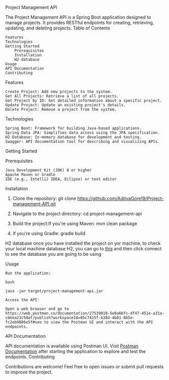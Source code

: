 Project Management API

The Project Management API is a Spring Boot application designed to manage projects. It provides RESTful endpoints for creating, retrieving, updating, and deleting projects.
Table of Contents

    Features
    Technologies
    Getting Started
        Prerequisites
        Installation
        H2 database
    Usage
    API Documentation
    Contributing

Features

    Create Project: Add new projects to the system.
    Get All Projects: Retrieve a list of all projects.
    Get Project by ID: Get detailed information about a specific project.
    Update Project: Update an existing project's details.
    Delete Project: Remove a project from the system.

Technologies

    Spring Boot: Framework for building Java-based applications.
    Spring Data JPA: Simplifies data access using the JPA specification.
    H2 Database: In-memory database for development and testing.
    Swagger: API documentation tool for describing and visualizing APIs.

Getting Started

Prerequisites

    Java Development Kit (JDK) 8 or higher
    Apache Maven or Gradle
    IDE (e.g., IntelliJ IDEA, Eclipse) or text editor

Installation

   1. Clone the repository: git clone https://github.com/AdityaGore19/Project-management-API.git

   2. Navigate to the project directory: cd project-management-api
      
   3. Build the project:If you're using Maven: mvn clean package

   4. If you're using Gradle: gradle build

H2 database
    once you have installed the project on yor machine, to check your local machine database H2, you can go to [this](http://localhost:9090/h2/) and then click         connect to see the database you are going to be using
    
Usage

    Run the application:

    bash

    java -jar target/project-management-api.jar

    Access the API:

    Open a web browser and go to https://web.postman.co/documentation/27539010-5e8a66fc-df47-451e-a31a-cbbea23c50af/publish?workspaceId=05c7415f-b38d-4b01-865e-fc2eb9886e5f#seo to view the Postman UI and interact with the API endpoints.

API Documentation

API documentation is available using Postman UI. Visit [Postman Documentation](https://web.postman.co/documentation/27539010-5e8a66fc-df47-451e-a31a-cbbea23c50af/publish?workspaceId=05c7415f-b38d-4b01-865e-fc2eb9886e5f#seo) after starting the application to explore and test the endpoints.
Contributing

Contributions are welcome! Feel free to open issues or submit pull requests to improve the project.
